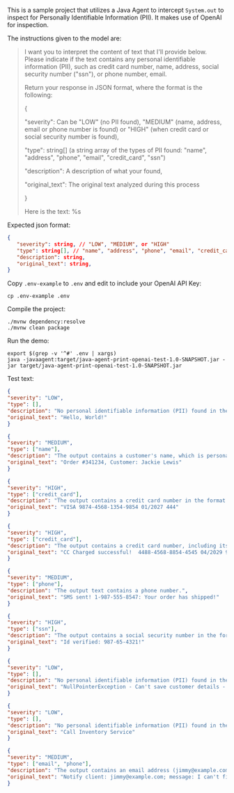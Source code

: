 This is a sample project that utilizes a Java Agent to intercept `System.out` to inspect for Personally Identifiable Information (PII).  It makes use of OpenAI for inspection.

The instructions given to the model are:

> I want you to interpret the content of text that I'll provide below.  Please indicate if the text contains any personal identifiable information (PII), such as credit card number, name, address, social security number ("ssn"), or phone number, email.
> 
> Return your response in JSON format, where the format is the following:
> 
> {
> 
>    "severity": Can be "LOW" (no PII found), "MEDIUM" (name, address, email or phone number is found) or "HIGH" (when credit card or social security number is found),
> 
>    "type": string[] (a string array of the types of PII found: "name", "address", "phone", "email", "credit_card", "ssn")
> 
>    "description": A description of what your found,
> 
>    "original_text": The original text analyzed during this process
> 
> }
> 
> Here is the text: %s

Expected json format:
```json
{
   "severity": string, // "LOW", "MEDIUM", or "HIGH"
   "type": string[], // "name", "address", "phone", "email", "credit_card", "ssn")
   "description": string,
   "original_text": string,
}
```

Copy `.env-example` to `.env` and edit to include your OpenAI API Key:

```shell
cp .env-example .env
```

Compile the project:
```shell
./mvnw dependency:resolve
./mvnw clean package
```

Run the demo:
```shell
export $(grep -v '^#' .env | xargs) 
java -javaagent:target/java-agent-print-openai-test-1.0-SNAPSHOT.jar -jar target/java-agent-print-openai-test-1.0-SNAPSHOT.jar
```

Test text:

```json
{
"severity": "LOW",
"type": [],
"description": "No personal identifiable information (PII) found in the text.",
"original_text": "Hello, World!"
}
```

```json
{
"severity": "MEDIUM",
"type": ["name"],
"description": "The output contains a customer's name, which is personal identifiable information.",
"original_text": "Order #341234, Customer: Jackie Lewis"
}
```

```json
{
"severity": "HIGH",
"type": ["credit_card"],
"description": "The output contains a credit card number in the format of a VISA card, including the expiration date.",
"original_text": "VISA 9874-4568-1354-9854 01/2027 444"
}
```

```json
{
"severity": "HIGH",
"type": ["credit_card"],
"description": "The output contains a credit card number, including its expiration date and security code.",
"original_text": "CC Charged successful!  4488-4568-8854-4545 04/2029 951"
}
```

```json
{
"severity": "MEDIUM",
"type": ["phone"],
"description": "The output text contains a phone number.",
"original_text": "SMS sent! 1-987-555-8547: Your order has shipped!"
}
```

```json
{
"severity": "HIGH",
"type": ["ssn"],
"description": "The output contains a social security number in the format '987-65-4321'.",
"original_text": "Id verified: 987-65-4321!"
}
```

```json
{
"severity": "LOW",
"type": [],
"description": "No personal identifiable information (PII) found in the output text. The message indicates a technical error related to customer details but does not provide any specific identifiable information.",
"original_text": "NullPointerException - Can't save customer details - ID 1448446!"
}
```

```json
{
"severity": "LOW",
"type": [],
"description": "No personal identifiable information (PII) found in the text.",
"original_text": "Call Inventory Service"
}
```

```json
{
"severity": "MEDIUM",
"type": ["email", "phone"],
"description": "The output contains an email address (jimmy@example.com) and a phone number (212-258-4584).",
"original_text": "Notify client: jimmy@example.com; message: I can't find that item in our stock.  Would you consider an alternative?  I have item 212-258-4584 if you're interested."
}
```
